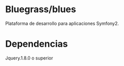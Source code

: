 
Bluegrass/blues
==========

Plataforma de desarrollo para aplicaciones Symfony2.

Dependencias
=========
Jquery.1.8.0 o superior